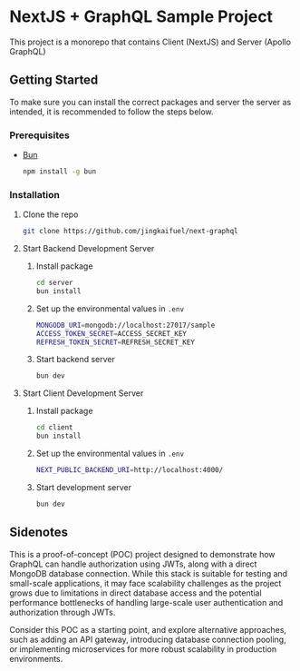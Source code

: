 # NextJS + GraphQL Sample Project

This project is a monorepo that contains Client (NextJS) and Server (Apollo GraphQL)

<!-- GETTING STARTED -->

## Getting Started

To make sure you can install the correct packages and server the server as intended, it is recommended to follow the steps below.

### Prerequisites

- [Bun](https://bun.sh/docs/installation)
  ```sh
  npm install -g bun
  ```

### Installation

1. Clone the repo

   ```sh
   git clone https://github.com/jingkaifuel/next-graphql
   ```

2. Start Backend Development Server

   1. Install package

      ```sh
      cd server
      bun install
      ```

   2. Set up the environmental values in `.env`

      ```bash
      MONGODB_URI=mongodb://localhost:27017/sample
      ACCESS_TOKEN_SECRET=ACCESS_SECRET_KEY
      REFRESH_TOKEN_SECRET=REFRESH_SECRET_KEY
      ```

   3. Start backend server
      ```sh
      bun dev
      ```

3. Start Client Development Server

   1. Install package

      ```sh
      cd client
      bun install
      ```

   2. Set up the environmental values in `.env`

      ```bash
      NEXT_PUBLIC_BACKEND_URI=http://localhost:4000/
      ```

   3. Start development server

      ```sh
      bun dev
      ```

## Sidenotes

This is a proof-of-concept (POC) project designed to demonstrate how GraphQL can handle authorization using JWTs, along with a direct MongoDB database connection. While this stack is suitable for testing and small-scale applications, it may face scalability challenges as the project grows due to limitations in direct database access and the potential performance bottlenecks of handling large-scale user authentication and authorization through JWTs.

Consider this POC as a starting point, and explore alternative approaches, such as adding an API gateway, introducing database connection pooling, or implementing microservices for more robust scalability in production environments.
